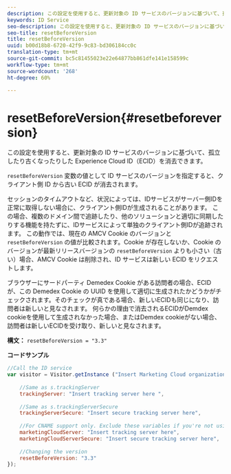 ```yaml
---
description: この設定を使用すると、更新対象の ID サービスのバージョンに基づいて、孤立したり古くなったりした Experience Cloud ID（ECID）を消去できます。
keywords: ID Service
seo-description: この設定を使用すると、更新対象の ID サービスのバージョンに基づいて、孤立したり古くなったりした Experience Cloud ID（ECID）を消去できます。
seo-title: resetBeforeVersion
title: resetBeforeVersion
uuid: b00d18b8-6720-42f9-9c83-bd306184cc0c
translation-type: tm+mt
source-git-commit: bc5c81455023e22e64877bb861dfe141e158599c
workflow-type: tm+mt
source-wordcount: '268'
ht-degree: 60%

---
```



# resetBeforeVersion{#resetbeforeversion}

この設定を使用すると、更新対象の ID サービスのバージョンに基づいて、孤立したり古くなったりした Experience Cloud ID（ECID）を消去できます。

`resetBeforeVersion` 変数の値として ID サービスのバージョンを指定すると、クライアント側 ID から古い ECID が消去されます。

セッションのタイムアウトなど、状況によっては、IDサービスがサーバー側IDを正常に取得しない場合に、クライアント側IDが生成されることがあります。 この場合、複数のドメイン間で追跡したり、他のソリューションと適切に同期したりする機能を持たずに、IDサービスによって単独のクライアント側IDが追跡されます。 この動作では、現在の AMCV Cookie のバージョンと `resetBeforeVersion` の値が比較されます。Cookie が存在しないか、Cookie のバージョンが最新リリースバージョンの `resetBeforeVersion` よりも小さい（古い）場合、AMCV Cookie は削除され、ID サービスは新しい ECID をリクエストします。

ブラウザーにサードパーティ Demedex Cookie がある訪問者の場合、ECID が、この Demedex Cookie の UUID を使用して適切に生成されたかどうかがチェックされます。そのチェックが真である場合、新しいECIDも同じになり、訪問者は新しいと見なされます。 何らかの理由で消去されるECIDがDemdex cookieを使用して生成されなかった場合、またはDemdex cookieがない場合、訪問者は新しいECIDを受け取り、新しいと見なされます。

**構文：** `resetBeforeVersion = "3.3"`

**コードサンプル**

```js
//Call the ID service 
var visitor = Visitor.getInstance ("Insert Marketing Cloud organization ID here", { 
  
    //Same as s.trackingServer 
    trackingServer: "Insert tracking server here ", 
  
    //Same as s.trackingServerSecure 
    trackingServerSecure: "Insert secure tracking server here", 
  
    //For CNAME support only. Exclude these variables if you're not using CNAME 
    marketingCloudServer: "Insert tracking server here", 
    marketingCloudServerSecure: "Insert secure tracking server here", 
  
    //Changing the version 
    resetBeforeVersion: "3.3" 
});
```

